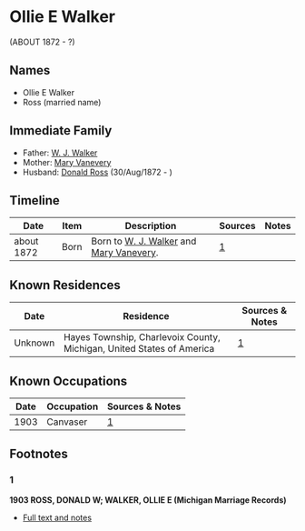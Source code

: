 ﻿---
layout: person
subject_key: i42365832
permalink: /people/i42365832
---

# Ollie E Walker
(ABOUT 1872 - ?)

## Names

* Ollie E Walker
* Ross (married name)

## Immediate Family

* Father: [W. J.  Walker](./@9365293@-w.-j.-walker-b-d.md)
* Mother: [Mary Vanevery](./@23067936@-mary-vanevery-b-d.md)
* Husband: [Donald Ross](./@4496220@-donald-ross-b1872-8-30-d.md) (30/Aug/1872 - )

## Timeline

Date | Item | Description | Sources | Notes
---|---|---|---|---
about 1872 | Born | Born to [W. J.  Walker](./@9365293@-w.-j.-walker-b-d.md) and [Mary Vanevery](./@23067936@-mary-vanevery-b-d.md). | [1](#1) | 

## Known Residences

Date | Residence | Sources & Notes
---|---|---
Unknown | Hayes Township, Charlevoix County, Michigan, United States of America | [1](#1)

## Known Occupations

Date | Occupation | Sources & Notes
---|---|---
1903 | Canvaser | [1](#1)

## Footnotes

### 1

**1903 ROSS, DONALD W; WALKER, OLLIE E (Michigan Marriage Records)**

* [Full text and notes](../sources/@79143310@-1903-ross,-donald-w;-walker,-ollie-e-michigan-marriage-records-.md)


